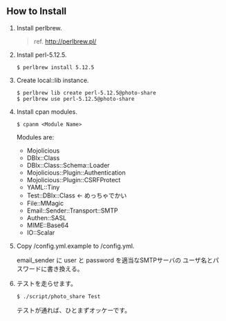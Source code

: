 How to Install
--------

1.  Install perlbrew.

    >   ref. <http://perlbrew.pl/>

2.  Install perl-5.12.5.

        $ perlbrew install 5.12.5

3.  Create local::lib instance.

        $ perlbrew lib create perl-5.12.5@photo-share
        $ perlbrew use perl-5.12.5@photo-share
        
4.  Install cpan modules.

        $ cpanm <Module Name>

    Modules are:

    -   Mojolicious
    -   DBIx::Class
    -   DBIx::Class::Schema::Loader
    -   Mojolicious::Plugin::Authentication
    -   Mojolicious::Plugin::CSRFProtect
    -   YAML::Tiny
    -   Test::DBIx::Class   <- めっちゃでかい
    -   File::MMagic
    -   Email::Sender::Transport::SMTP
    -   Authen::SASL
    -   MIME::Base64
    -   IO::Scalar

5.  Copy /config.yml.example to /config.yml.

    email_sender に user と password を適当なSMTPサーバの
    ユーザ名とパスワードに書き換える。
    
6.  テストを走らせます。

        $ ./script/photo_share Test
        
    テストが通れば、ひとまずオッケーです。
